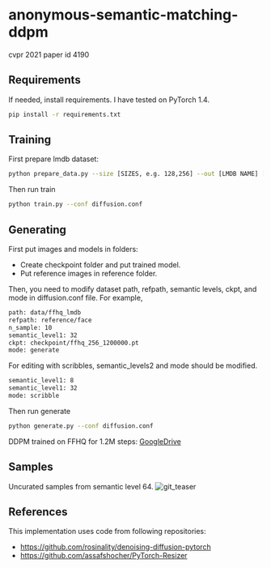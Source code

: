 # anonymous-semantic-matching-ddpm

cvpr 2021 paper id 4190

## Requirements
If needed, install requirements. I have tested on PyTorch 1.4.
```bash
pip install -r requirements.txt
```

## Training

First prepare lmdb dataset:

```bash
python prepare_data.py --size [SIZES, e.g. 128,256] --out [LMDB NAME] [DATASET PATH]
```

Then run train

```bash
python train.py --conf diffusion.conf 
```

## Generating
First put images and models in folders:
- Create checkpoint folder and put trained model. 
- Put reference images in reference folder.

Then, you need to modify dataset path, refpath, semantic levels, ckpt, and mode in diffusion.conf file.
For example,
```bash
path: data/ffhq_lmdb
refpath: reference/face
n_sample: 10
semantic_level1: 32
ckpt: checkpoint/ffhq_256_1200000.pt
mode: generate
```
For editing with scribbles, semantic_levels2 and mode should be modified.
```bash
semantic_level1: 8
semantic_level1: 32
mode: scribble
```

Then run generate
```bash
python generate.py --conf diffusion.conf 
```

DDPM trained on FFHQ for 1.2M steps: [GoogleDrive](https://drive.google.com/drive/folders/1aOuHF6yo-IlfidL2duu9IEDHMuQ008vc?usp=sharing)

## Samples

Uncurated samples from semantic level 64.
![git_teaser](https://user-images.githubusercontent.com/74697009/100038137-d3be8900-2e46-11eb-871c-21d0d6e6919c.PNG)

## References

This implementation uses code from following repositories:
- https://github.com/rosinality/denoising-diffusion-pytorch
- https://github.com/assafshocher/PyTorch-Resizer
